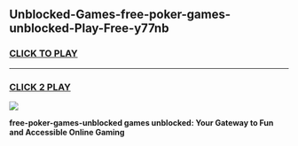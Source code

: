
## Unblocked-Games-free-poker-games-unblocked-Play-Free-y77nb
<h3>
<a href="https://premium76.site?title=free-poker-games-unblocked&ref=10A">CLICK TO PLAY</a></h3>
<hr>

<h3>
<a href="https://premium76.site?title=free-poker-games-unblocked&ref=10A">CLICK 2 PLAY</a>
  
</h3>

<a href="https://premium76.site?title=free-poker-games-unblocked&ref=10A"><img src="https://clearcache.store/games.png"></a>


**free-poker-games-unblocked games unblocked: Your Gateway to Fun and Accessible Online Gaming**
